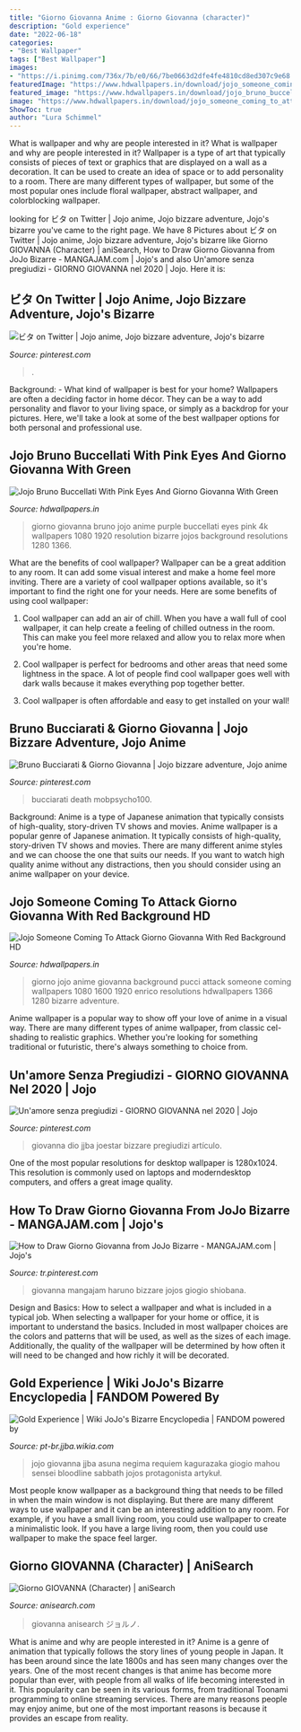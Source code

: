 ```yaml
---
title: "Giorno Giovanna Anime : Giorno Giovanna (character)"
description: "Gold experience"
date: "2022-06-18"
categories:
- "Best Wallpaper"
tags: ["Best Wallpaper"]
images:
- "https://i.pinimg.com/736x/7b/e0/66/7be0663d2dfe4fe4810cd8ed307c9e68.jpg"
featuredImage: "https://www.hdwallpapers.in/download/jojo_someone_coming_to_attack_giorno_giovanna_with_red_background_hd_anime-1920x1080.jpg"
featured_image: "https://www.hdwallpapers.in/download/jojo_bruno_buccellati_with_pink_eyes_and_giorno_giovanna_with_green_eyes_full_of_purple_hd_anime-1280x720.jpg"
image: "https://www.hdwallpapers.in/download/jojo_someone_coming_to_attack_giorno_giovanna_with_red_background_hd_anime-1920x1080.jpg"
ShowToc: true
author: "Lura Schimmel"
---
```



What is wallpaper and why are people interested in it?
What is wallpaper and why are people interested in it?
Wallpaper is a type of art that typically consists of pieces of text or graphics that are displayed on a wall as a decoration. It can be used to create an idea of space or to add personality to a room. There are many different types of wallpaper, but some of the most popular ones include floral wallpaper, abstract wallpaper, and colorblocking wallpaper.

	

		
looking for ビタ on Twitter | Jojo anime, Jojo bizzare adventure, Jojo&#039;s bizarre you've came to the right page. We have 8 Pictures about ビタ on Twitter | Jojo anime, Jojo bizzare adventure, Jojo&#039;s bizarre like Giorno GIOVANNA (Character) | aniSearch, How to Draw Giorno Giovanna from JoJo Bizarre - MANGAJAM.com | Jojo&#039;s and also Un&#039;amore senza pregiudizi - GIORNO GIOVANNA nel 2020 | Jojo. Here it is:
		
    
## ビタ On Twitter | Jojo Anime, Jojo Bizzare Adventure, Jojo&#039;s Bizarre

<img loading=lazy src="https://i.pinimg.com/736x/85/d9/8c/85d98c3ef9a1228cfd9c2f06e2de043f.jpg" onerror="this.onerror=null;this.src='https://tse1.mm.bing.net/th?id=OIP.ke-1NI3YqefkXtCKoxblNwHaHa&amp;pid=15.1';" alt="ビタ on Twitter | Jojo anime, Jojo bizzare adventure, Jojo&#039;s bizarre">

_Source: pinterest.com_

>. 

	

Background: - What kind of wallpaper is best for your home?
Wallpapers are often a deciding factor in home décor. They can be a way to add personality and flavor to your living space, or simply as a backdrop for your pictures. Here, we'll take a look at some of the best wallpaper options for both personal and professional use.

    
## Jojo Bruno Buccellati With Pink Eyes And Giorno Giovanna With Green

<img loading=lazy src="https://www.hdwallpapers.in/download/jojo_bruno_buccellati_with_pink_eyes_and_giorno_giovanna_with_green_eyes_full_of_purple_hd_anime-1280x720.jpg" onerror="this.onerror=null;this.src='https://tse3.mm.bing.net/th?id=OIP.PAUMQylDo4i3nFP5l7lgdwHaEK&amp;pid=15.1';" alt="Jojo Bruno Buccellati With Pink Eyes And Giorno Giovanna With Green">

_Source: hdwallpapers.in_

>giorno giovanna bruno jojo anime purple buccellati eyes pink 4k wallpapers 1080 1920 resolution bizarre jojos background resolutions 1280 1366. 

	

What are the benefits of cool wallpaper?
Wallpaper can be a great addition to any room. It can add some visual interest and make a home feel more inviting. There are a variety of cool wallpaper options available, so it's important to find the right one for your needs. Here are some benefits of using cool wallpaper: 
1. Cool wallpaper can add an air of chill. When you have a wall full of cool wallpaper, it can help create a feeling of chilled outness in the room. This can make you feel more relaxed and allow you to relax more when you're home. 

2. Cool wallpaper is perfect for bedrooms and other areas that need some lightness in the space. A lot of people find cool wallpaper goes well with dark walls because it makes everything pop together better. 

3. Cool wallpaper is often affordable and easy to get installed on your wall!

    
## Bruno Bucciarati &amp; Giorno Giovanna | Jojo Bizzare Adventure, Jojo Anime

<img loading=lazy src="https://i.pinimg.com/736x/7c/fa/f3/7cfaf335a5560735a821c5c16f2f677a.jpg" onerror="this.onerror=null;this.src='https://tse1.mm.bing.net/th?id=OIP.rV-685yOMS3CFjaWl8OEaQHaEK&amp;pid=15.1';" alt="Bruno Bucciarati &amp; Giorno Giovanna | Jojo bizzare adventure, Jojo anime">

_Source: pinterest.com_

>bucciarati death mobpsycho100. 

	

Background: Anime is a type of Japanese animation that typically consists of high-quality, story-driven TV shows and movies.
Anime wallpaper is a popular genre of Japanese animation. It typically consists of high-quality, story-driven TV shows and movies. There are many different anime styles and we can choose the one that suits our needs. If you want to watch high quality anime without any distractions, then you should consider using an anime wallpaper on your device.

    
## Jojo Someone Coming To Attack Giorno Giovanna With Red Background HD

<img loading=lazy src="https://www.hdwallpapers.in/download/jojo_someone_coming_to_attack_giorno_giovanna_with_red_background_hd_anime-1920x1080.jpg" onerror="this.onerror=null;this.src='https://tse3.mm.bing.net/th?id=OIP.3dIpAUOiPPrQPW0pEKHxUQHaEK&amp;pid=15.1';" alt="Jojo Someone Coming To Attack Giorno Giovanna With Red Background HD">

_Source: hdwallpapers.in_

>giorno jojo anime giovanna background pucci attack someone coming wallpapers 1080 1600 1920 enrico resolutions hdwallpapers 1366 1280 bizarre adventure. 

	

Anime wallpaper is a popular way to show off your love of anime in a visual way. There are many different types of anime wallpaper, from classic cel-shading to realistic graphics. Whether you're looking for something traditional or futuristic, there's always something to choice from.

    
## Un&#039;amore Senza Pregiudizi - GIORNO GIOVANNA Nel 2020 | Jojo

<img loading=lazy src="https://i.pinimg.com/736x/97/2d/a1/972da1272928b97ebf9b10179aa68037.jpg" onerror="this.onerror=null;this.src='https://tse1.mm.bing.net/th?id=OIP.Plmiik_afROxqLzQSyE-PgHaIC&amp;pid=15.1';" alt="Un&#039;amore senza pregiudizi - GIORNO GIOVANNA nel 2020 | Jojo">

_Source: pinterest.com_

>giovanna dio jjba joestar bizzare pregiudizi artículo. 

	

One of the most popular resolutions for desktop wallpaper is 1280x1024. This resolution is commonly used on laptops and moderndesktop computers, and offers a great image quality.

    
## How To Draw Giorno Giovanna From JoJo Bizarre - MANGAJAM.com | Jojo&#039;s

<img loading=lazy src="https://i.pinimg.com/736x/7b/e0/66/7be0663d2dfe4fe4810cd8ed307c9e68.jpg" onerror="this.onerror=null;this.src='https://tse3.mm.bing.net/th?id=OIP.QsjKwAtceIuLCGltBV315wHaKK&amp;pid=15.1';" alt="How to Draw Giorno Giovanna from JoJo Bizarre - MANGAJAM.com | Jojo&#039;s">

_Source: tr.pinterest.com_

>giovanna mangajam haruno bizzare jojos giogio shiobana. 

	

Design and Basics: How to select a wallpaper and what is included in a typical job.
When selecting a wallpaper for your home or office, it is important to understand the basics. Included in most wallpaper choices are the colors and patterns that will be used, as well as the sizes of each image. Additionally, the quality of the wallpaper will be determined by how often it will need to be changed and how richly it will be decorated.

    
## Gold Experience | Wiki JoJo&#039;s Bizarre Encyclopedia | FANDOM Powered By

<img loading=lazy src="https://vignette.wikia.nocookie.net/jjba/images/8/8d/Gold_Experience_colorido.png/revision/latest?cb=20150312035413&amp;path-prefix=pt-br" onerror="this.onerror=null;this.src='https://tse2.mm.bing.net/th?id=OIP.zNIN5fortr6vWHCScXdFzQHaLo&amp;pid=15.1';" alt="Gold Experience | Wiki JoJo&#039;s Bizarre Encyclopedia | FANDOM powered by">

_Source: pt-br.jjba.wikia.com_

>jojo giovanna jjba asuna negima requiem kagurazaka giogio mahou sensei bloodline sabbath jojos protagonista artykuł. 

	

Most people know wallpaper as a background thing that needs to be filled in when the main window is not displaying. But there are many different ways to use wallpaper and it can be an interesting addition to any room. For example, if you have a small living room, you could use wallpaper to create a minimalistic look. If you have a large living room, then you could use wallpaper to make the space feel larger.

    
## Giorno GIOVANNA (Character) | AniSearch

<img loading=lazy src="https://cdn.anisearch.com/images/character/screen/61/61363/full/467657.jpg" onerror="this.onerror=null;this.src='https://tse1.mm.bing.net/th?id=OIP.vBi7tmaydagTY8YgohFWwwHaEK&amp;pid=15.1';" alt="Giorno GIOVANNA (Character) | aniSearch">

_Source: anisearch.com_

>giovanna anisearch ジョルノ. 

	

What is anime and why are people interested in it?
Anime is a genre of animation that typically follows the story lines of young people in Japan. It has been around since the late 1800s and has seen many changes over the years. One of the most recent changes is that anime has become more popular than ever, with people from all walks of life becoming interested in it. This popularity can be seen in its various forms, from traditional Toonami programming to online streaming services. There are many reasons people may enjoy anime, but one of the most important reasons is because it provides an escape from reality.

